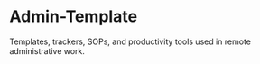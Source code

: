 # Admin-Template
 Templates, trackers, SOPs, and productivity tools used in remote administrative work.
